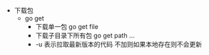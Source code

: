 - 下载包
    - go get
        - 下载单一包 go get file
        - 下载子目录下所有包 go get path ...
        - -u 表示拉取最新版本的代码 不加则如果本地存在则不会更新